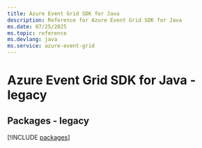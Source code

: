 ```yaml
---
title: Azure Event Grid SDK for Java
description: Reference for Azure Event Grid SDK for Java
ms.date: 07/25/2025
ms.topic: reference
ms.devlang: java
ms.service: azure-event-grid
---
```

# Azure Event Grid SDK for Java - legacy
## Packages - legacy
[!INCLUDE [packages](event-grid-index.md)]